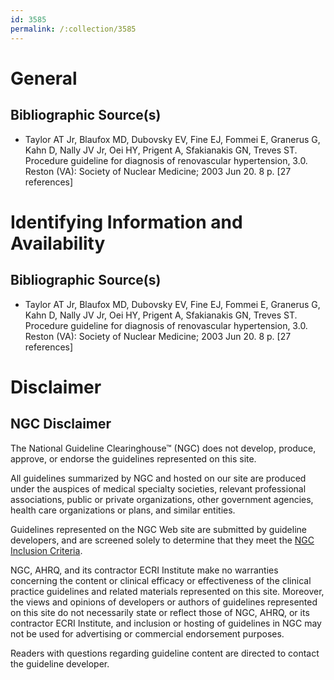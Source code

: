 ```yaml
---
id: 3585
permalink: /:collection/3585
---
```


# General

## Bibliographic Source(s)

- Taylor AT Jr, Blaufox MD, Dubovsky EV, Fine EJ, Fommei E, Granerus G, Kahn D, Nally JV Jr, Oei HY, Prigent A, Sfakianakis GN, Treves ST. Procedure guideline for diagnosis of renovascular hypertension, 3.0. Reston (VA): Society of Nuclear Medicine; 2003 Jun 20. 8 p. [27 references]

# Identifying Information and Availability

## Bibliographic Source(s)

- Taylor AT Jr, Blaufox MD, Dubovsky EV, Fine EJ, Fommei E, Granerus G, Kahn D, Nally JV Jr, Oei HY, Prigent A, Sfakianakis GN, Treves ST. Procedure guideline for diagnosis of renovascular hypertension, 3.0. Reston (VA): Society of Nuclear Medicine; 2003 Jun 20. 8 p. [27 references]

# Disclaimer

## NGC Disclaimer

The National Guideline Clearinghouse™ (NGC) does not develop, produce, approve, or endorse the guidelines represented on this site.

All guidelines summarized by NGC and hosted on our site are produced under the auspices of medical specialty societies, relevant professional associations, public or private organizations, other government agencies, health care organizations or plans, and similar entities.

Guidelines represented on the NGC Web site are submitted by guideline developers, and are screened solely to determine that they meet the [NGC Inclusion Criteria](/help-and-about/summaries/inclusion-criteria).

NGC, AHRQ, and its contractor ECRI Institute make no warranties concerning the content or clinical efficacy or effectiveness of the clinical practice guidelines and related materials represented on this site. Moreover, the views and opinions of developers or authors of guidelines represented on this site do not necessarily state or reflect those of NGC, AHRQ, or its contractor ECRI Institute, and inclusion or hosting of guidelines in NGC may not be used for advertising or commercial endorsement purposes.

Readers with questions regarding guideline content are directed to contact the guideline developer.

